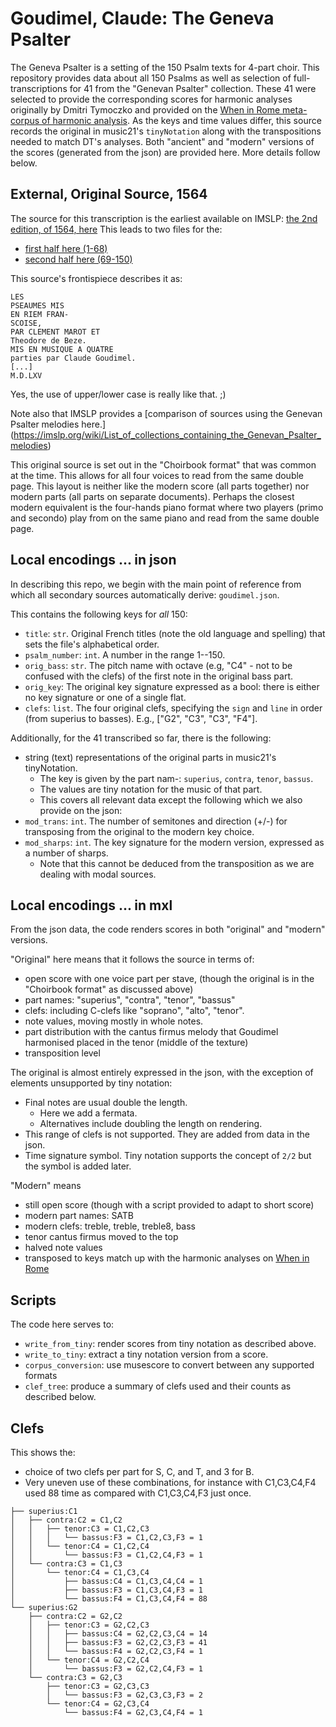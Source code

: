 # Goudimel, Claude: The Geneva Psalter

The Geneva Psalter is a setting of the 150 Psalm texts for 4-part choir.
This repository provides data about all 150 Psalms
as well as selection of full-transcriptions for 41 from the "Genevan Psalter" collection.
These 41 were selected to provide the corresponding scores 
for harmonic analyses originally by Dmitri Tymoczko and provided on the
[When in Rome meta-corpus of harmonic analysis](https://github.com/MarkGotham/When-in-Rome/tree/master/Corpus/Early_Choral/Goudimel%2C_Claude/Psalmes).
As the keys and time values differ, this source records the original in music21's `tinyNotation`
along with the transpositions needed to match DT's analyses.
Both "ancient" and "modern" versions of the scores (generated from the json)
are provided here.
More details follow below.


## External, Original Source, 1564

The source for this transcription is the earliest available on IMSLP:
[the 2nd edition, of 1564, here](https://imslp.org/wiki/150_Pseaumes_de_David,_1564_(Goudimel,_Claude))
This leads to two files for the:
- [first half here (1-68)](https://s9.imslp.org/files/imglnks/usimg/f/f2/IMSLP498673-PMLP572700-Les_Pseaumes_mis_en_rime_1565_Goudimel_Claude_btv1b525015926_1-68.pdf)
- [second half here (69-150)](https://ks15.imslp.org/files/imglnks/usimg/1/1f/IMSLP498674-PMLP572700-Les_Pseaumes_mis_en_rime_1565_Goudimel_Claude_btv1b525015926_69-150.pdf)

This source's frontispiece describes it as:

```
LES
PSEAUMES MIS
EN RIEM FRAN-
SCOISE,
PAR CLEMENT MAROT ET
Theodore de Beze.
MIS EN MUSIQUE A QUATRE
parties par Claude Goudimel.
[...]
M.D.LXV
```

Yes, the use of upper/lower case is really like that. ;)

Note also that IMSLP provides a
[comparison of sources using the Genevan Psalter melodies here.]
(https://imslp.org/wiki/List_of_collections_containing_the_Genevan_Psalter_melodies)

This original source is set out in the "Choirbook format" that was common at the time.
This allows for all four voices to read from the same double page.
This layout is neither like the modern score (all parts together) nor modern parts (all parts on separate documents).
Perhaps the closest modern equivalent is the four-hands piano format where two players (primo and secondo)
play from on the same piano and read from the same double page.


## Local encodings ... in json

In describing this repo, we begin with the main point of reference
from which all secondary sources automatically derive: `goudimel.json`.

This contains the following keys for _all_ 150:
- `title`: `str`. Original French titles (note the old language and spelling) that sets the file's alphabetical order.
- `psalm_number`: `int`. A number in the range 1--150.
- `orig_bass`: `str`. The pitch name with octave (e.g, "C4" - not to be confused with the clefs) of the first note in the original bass part.
- `orig_key`: The original key signature expressed as a bool: there is either no key signature or one of a single flat.
- `clefs`: `list`. The four original clefs, specifying the `sign` and `line` in order (from superius to basses). E.g., ["G2", "C3", "C3", "F4"].

Additionally, for the 41 transcribed so far, there is the following:
- string (text) representations of the original parts in music21's tinyNotation.
  - The key is given by the part nam-: `superius`, `contra`, `tenor`, `bassus`.
  - The values are tiny notation for the music of that part.
  - This covers all relevant data except the following which we also provide on the json:
- `mod_trans`: `int`. The number of semitones and direction (+/-) for transposing from the original to the modern key choice.
- `mod_sharps`: `int`. The key signature for the modern version, expressed as a number of sharps.
  - Note that this cannot be deduced from the transposition as we are dealing with modal sources.

## Local encodings ... in mxl

From the json data, the code renders scores in both "original" and "modern" versions.

"Original" here means that it follows the source in terms of:
- open score with one voice part per stave, (though the original is in the "Choirbook format" as discussed above)
- part names: "superius", "contra", "tenor", "bassus"
- clefs: including C-clefs like "soprano", "alto", "tenor".
- note values, moving mostly in whole notes.
- part distribution with the cantus firmus melody that Goudimel harmonised placed in the tenor (middle of the texture)
- transposition level

The original is almost entirely expressed in the json, with the exception of elements unsupported by tiny notation:
- Final notes are usual double the length.
  - Here we add a fermata.
  - Alternatives include doubling the length on rendering.
- This range of clefs is not supported. They are added from data in the json.
- Time signature symbol. Tiny notation supports the concept of `2/2` but the symbol is added later.

"Modern" means
- still open score (though with a script provided to adapt to short score)
- modern part names: SATB
- modern clefs: treble, treble, treble8, bass
- tenor cantus firmus moved to the top 
- halved note values
- transposed to keys match up with the harmonic analyses on [When in Rome](https://github.com/MarkGotham/When-in-Rome/tree/master/Corpus/Early_Choral/Goudimel%2C_Claude/Psalmes)


## Scripts

The code here serves to:
- `write_from_tiny`: render scores from tiny notation as described above.
- `write_to_tiny`: extract a tiny notation version from a score.
- `corpus_conversion`: use musescore to convert between any supported formats
- `clef_tree`: produce a summary of clefs used and their counts as described below.


## Clefs

This shows the:
- choice of two clefs per part for S, C, and T, and 3 for B.
- Very uneven use of these combinations, for instance with C1,C3,C4,F4 used 88 time as compared with C1,C3,C4,F3 just once.

```
├── superius:C1
│   ├── contra:C2 = C1,C2
│   │   ├── tenor:C3 = C1,C2,C3
│   │   │   └── bassus:F3 = C1,C2,C3,F3 = 1
│   │   └── tenor:C4 = C1,C2,C4
│   │       └── bassus:F3 = C1,C2,C4,F3 = 1
│   └── contra:C3 = C1,C3
│       └── tenor:C4 = C1,C3,C4
│           ├── bassus:C4 = C1,C3,C4,C4 = 1
│           ├── bassus:F3 = C1,C3,C4,F3 = 1
│           └── bassus:F4 = C1,C3,C4,F4 = 88
└── superius:G2
    ├── contra:C2 = G2,C2
    │   ├── tenor:C3 = G2,C2,C3
    │   │   ├── bassus:C4 = G2,C2,C3,C4 = 14
    │   │   ├── bassus:F3 = G2,C2,C3,F3 = 41
    │   │   └── bassus:F4 = G2,C2,C3,F4 = 1
    │   └── tenor:C4 = G2,C2,C4
    │       └── bassus:F3 = G2,C2,C4,F3 = 1
    └── contra:C3 = G2,C3
        ├── tenor:C3 = G2,C3,C3
        │   └── bassus:F3 = G2,C3,C3,F3 = 2
        └── tenor:C4 = G2,C3,C4
            └── bassus:F4 = G2,C3,C4,F4 = 1
```
